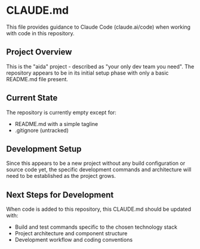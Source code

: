 # CLAUDE.md

This file provides guidance to Claude Code (claude.ai/code) when working with code in this repository.

## Project Overview

This is the "aida" project - described as "your only dev team you need". The repository appears to be in its initial setup phase with only a basic README.md file present.

## Current State

The repository is currently empty except for:
- README.md with a simple tagline
- .gitignore (untracked)

## Development Setup

Since this appears to be a new project without any build configuration or source code yet, the specific development commands and architecture will need to be established as the project grows.

## Next Steps for Development

When code is added to this repository, this CLAUDE.md should be updated with:
- Build and test commands specific to the chosen technology stack
- Project architecture and component structure
- Development workflow and coding conventions